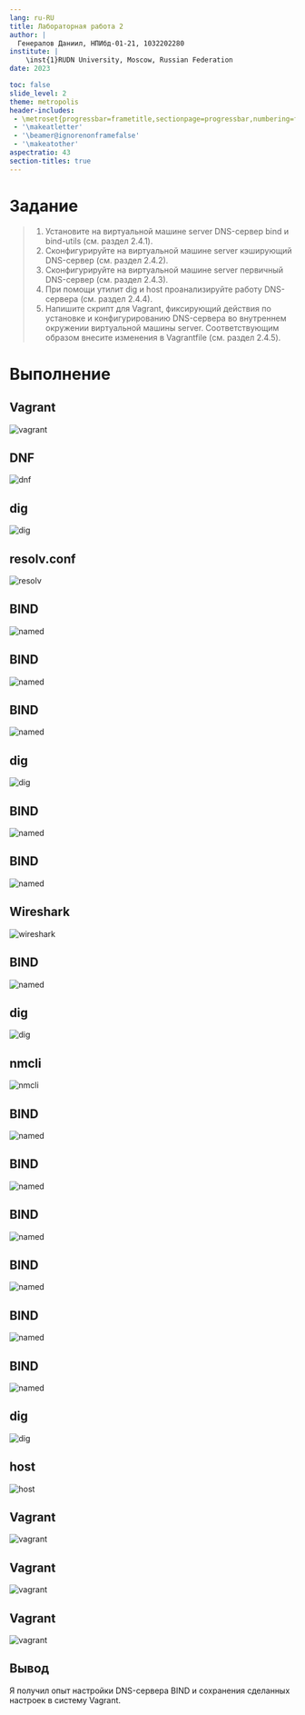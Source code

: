```yaml
---
lang: ru-RU
title: Лабораторная работа 2
author: |
  Генералов Даниил, НПИбд-01-21, 1032202280
institute: |
	\inst{1}RUDN University, Moscow, Russian Federation
date: 2023

toc: false
slide_level: 2
theme: metropolis
header-includes: 
 - \metroset{progressbar=frametitle,sectionpage=progressbar,numbering=fraction}
 - '\makeatletter'
 - '\beamer@ignorenonframefalse'
 - '\makeatother'
aspectratio: 43
section-titles: true
---
```


# Задание

> 1. Установите на виртуальной машине server DNS-сервер bind и bind-utils (см. раздел 2.4.1).
> 2. Сконфигурируйте на виртуальной машине server кэширующий DNS-сервер (см. раздел 2.4.2).
> 3. Сконфигурируйте на виртуальной машине server первичный DNS-сервер (см. раздел 2.4.3).
> 4. При помощи утилит dig и host проанализируйте работу DNS-сервера (см. раздел 2.4.4).
> 5. Напишите скрипт для Vagrant, фиксирующий действия по установке и конфигурированию DNS-сервера во внутреннем окружении виртуальной машины server. Соответствующим образом внесите изменения в Vagrantfile (см. раздел 2.4.5).


# Выполнение 

## Vagrant

![vagrant](../report/1.png)

## DNF

![dnf](../report/2.png)

## dig

![dig](../report/3.png)


## resolv.conf

![resolv](../report/4.png)


## BIND

![named](../report/5.png)



## BIND

![named](../report/6.png)




## BIND

![named](../report/7.png)



## dig

![dig](../report/8.png)


## BIND


![named](../report/9.png)

## BIND


![named](../report/10.png)




## Wireshark

![wireshark](../report/11.png)



## BIND

![named](../report/12.png)




## dig

![dig](../report/13.png)



## nmcli

![nmcli](../report/14.png)

## BIND


![named](../report/15.png)



## BIND

![named](../report/16.png)

## BIND


![named](../report/17.png)

## BIND


![named](../report/18.png)

## BIND


![named](../report/19.png)

## BIND



![named](../report/20.png)


## dig



![dig](../report/21.png)


## host


![host](../report/22.png)

## Vagrant


![vagrant](../report/23.png)

## Vagrant


![vagrant](../report/24.png)


## Vagrant

![vagrant](../report/25.png)

## Вывод

Я получил опыт настройки DNS-сервера BIND и сохранения сделанных настроек в систему Vagrant.

